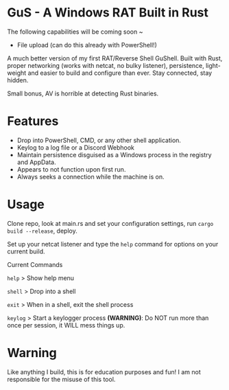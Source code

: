# GuS - A Windows RAT Built in Rust

The following capabilities will be coming soon ~

- File upload (can do this already with PowerShell!)

A much better version of my first RAT/Reverse Shell GuShell. Built with Rust, proper networking (works with netcat, no bulky listener), persistence, light-weight and easier to build and configure than ever. Stay connected, stay hidden.

Small bonus, AV is horrible at detecting Rust binaries.

# Features

- Drop into PowerShell, CMD, or any other shell application.
- Keylog to a log file or a Discord Webhook
- Maintain persistence disguised as a Windows process in the registry and AppData.
- Appears to not function upon first run.
- Always seeks a connection while the machine is on.

# Usage

Clone repo, look at main.rs and set your configuration settings, run `cargo build --release`, deploy.

Set up your netcat listener and type the `help` command for options on your current build.

Current Commands

`help` > Show help menu

`shell` > Drop into a shell

`exit` > When in a shell, exit the shell process

`keylog` > Start a keylogger process **(WARNING)**: Do NOT run more than once per session, it WILL mess things up.

# Warning

Like anything I build, this is for education purposes and fun! I am not responsible for the misuse of this tool.